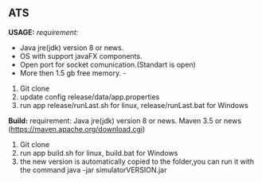 

## **ATS**

**USAGE:**
*requirement:* 

 - Java jre(jdk) version 8 or news.
 - OS with support javaFX components.
 - Open port for socket comunication.(Standart is open)
 -  More then 1.5 gb free memory. - 
  

 1. Git clone
 2. update config release/data/app.properties
 3. run app release/runLast.sh for linux, release/runLast.bat for Windows
 
**Build:**
requirement:
 Java jre(jdk) version 8 or news.
 Maven 3.5 or news (https://maven.apache.org/download.cgi) 

 1. Git clone 
 2. run app build.sh for linux, build.bat for Windows
 3. the new version is automatically copied to the folder,you can run it with the command java -jar simulatorVERSION.jar 
